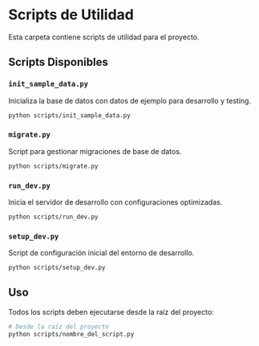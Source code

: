 # Scripts de Utilidad

Esta carpeta contiene scripts de utilidad para el proyecto.

## Scripts Disponibles

### `init_sample_data.py`
Inicializa la base de datos con datos de ejemplo para desarrollo y testing.

```bash
python scripts/init_sample_data.py
```

### `migrate.py`
Script para gestionar migraciones de base de datos.

```bash
python scripts/migrate.py
```

### `run_dev.py`
Inicia el servidor de desarrollo con configuraciones optimizadas.

```bash
python scripts/run_dev.py
```

### `setup_dev.py`
Script de configuración inicial del entorno de desarrollo.

```bash
python scripts/setup_dev.py
```

## Uso

Todos los scripts deben ejecutarse desde la raíz del proyecto:

```bash
# Desde la raíz del proyecto
python scripts/nombre_del_script.py
```
